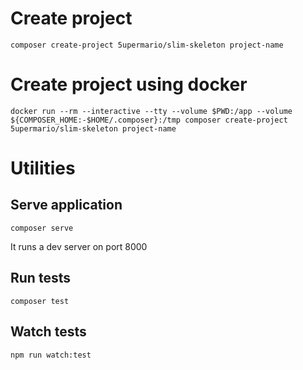 # Create project

```
composer create-project 5upermario/slim-skeleton project-name
```

# Create project using docker
```
docker run --rm --interactive --tty --volume $PWD:/app --volume ${COMPOSER_HOME:-$HOME/.composer}:/tmp composer create-project 5upermario/slim-skeleton project-name
```

# Utilities

## Serve application

```
composer serve
```

It runs a dev server on port 8000

## Run tests

```
composer test
```

## Watch tests

```
npm run watch:test
```
